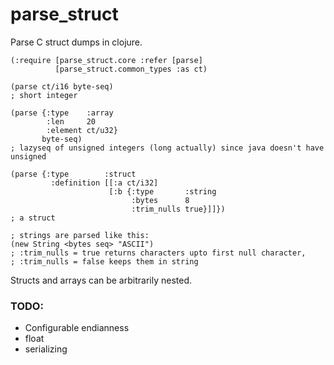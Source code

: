 # parse_struct

Parse C struct dumps in clojure.

```
(:require [parse_struct.core :refer [parse]
          [parse_struct.common_types :as ct)

(parse ct/i16 byte-seq)
; short integer

(parse {:type    :array
        :len     20
        :element ct/u32}
       byte-seq)
; lazyseq of unsigned integers (long actually) since java doesn't have unsigned

(parse {:type        :struct
         :definition [[:a ct/i32]
                      [:b {:type       :string
                           :bytes      8
                           :trim_nulls true}]]})
; a struct

; strings are parsed like this:
(new String <bytes seq> "ASCII")
; :trim_nulls = true returns characters upto first null character,
; :trim_nulls = false keeps them in string 
```

Structs and arrays can be arbitrarily nested.

### TODO:

* Configurable endianness
* float
* serializing